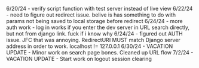 6/20/24 - verify script function with test server instead of live view
6/22/24 - need to figure out redirect issue. belive is has something to do with params not being saved to local storage before redirect
6/24/24 - more auth work - log in works if you enter the dev server in URL search directly, but not from django link. fuck if i know why
6/24/24 - figured out AUTH issue. JFC that was annoying. RedirectURI MUST match Django server address in order to work. localhost != 127.0.0.1
6/30/24 - VACATION UPDATE - Minor work on search page bones. Cleaned up URL flow
7/2/24 - VACATION UPDATE - Start work on logout session clearing